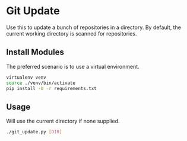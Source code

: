 # Git Update

Use this to update a bunch of repositories in a directory. By default, the
current working directory is scanned for repositories.


## Install Modules

The preferred scenario is to use a virtual environment.

```bash
virtualenv venv
source ./venv/bin/activate
pip install -U -r requirements.txt
```


## Usage

Will use the current directory if none supplied.

```bash
./git_update.py [DIR]
```
